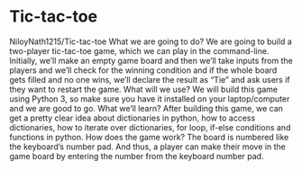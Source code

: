 # Tic-tac-toe
 NiloyNath1215/Tic-tac-toe
What we are going to do?
We are going to build a two-player tic-tac-toe game, which we can play in the command-line. Initially, we’ll make an empty game board and then we’ll take inputs from the players and we’ll check for the winning condition and if the whole board gets filled and no one wins, we’ll declare the result as “Tie” and ask users if they want to restart the game.
What will we use?
We will build this game using Python 3, so make sure you have it installed on your laptop/computer and we are good to go.
What we’ll learn?
After building this game, we can get a pretty clear idea about dictionaries in python, how to access dictionaries, how to iterate over dictionaries, for loop, if-else conditions and functions in python.
How does the game work?
The board is numbered like the keyboard’s number pad. And thus, a player can make their move in the game board by entering the number from the keyboard number pad.
